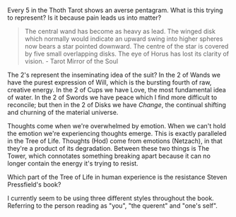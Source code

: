 Every 5 in the Thoth Tarot shows an averse pentagram. What is this trying to represent? Is it because pain leads us into matter? 

>The central wand has become as heavy as lead. The winged disk which normally would indicate an upward swing into higher spheres now bears a star pointed downward. The centre of the star is covered by five small overlapping disks. The eye of Horus has lost its clarity of vision. - Tarot Mirror of the Soul

The 2's represent the inseminating idea of the suit? In the 2 of Wands we have the purest expression of Will, which is the bursting fourth of raw, creative energy. In the 2 of Cups we have Love, the most fundamental idea of water. In the 2 of Swords we have peace which I find more difficult to reconcile; but then in the 2 of Disks we have *Change*, the continual shifting and churning of the material universe.

Thoughts come when we're overwhelmed by emotion. When we can't hold the emotion we're experiencing thoughts emerge. This is exactly paralleled in the Tree of Life. Thoughts (Hod) come from emotions (Netzach), in that they're a product of its degradation. Between these two things is The Tower, which connotates something breaking apart because it can no longer contain the energy it's trying to resist.

Which part of the Tree of Life in human experience is the resistance Steven Pressfield's book?

I currently seem to be using three different styles throughout the book. Referring to the person reading as "you", "the querent" and "one's self".